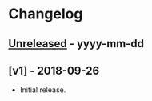 # Changelog


## [Unreleased] - yyyy-mm-dd


## [v1] - 2018-09-26
- Initial release.


[Unreleased]: https://github.com/digipolisantwerp/acpaas-ui_angular/compare/v1...HEAD
[1]: https://github.com/a-ui/core_branding_sketch/compare/v1
